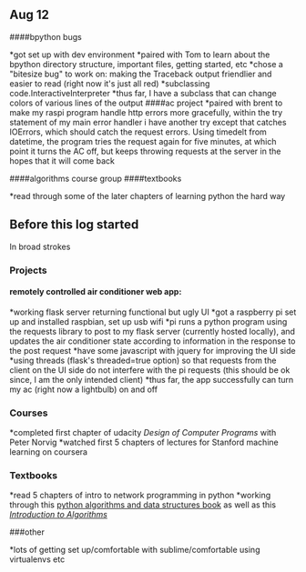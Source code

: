 ## Aug 12
####bpython bugs

*got set up with dev environment
*paired with Tom to learn about the bpython directory structure, important files, getting started, etc
*chose a "bitesize bug" to work on: making the Traceback output friendlier and easier to read (right now it's just all red)
*subclassing code.InteractiveInterpreter 
*thus far, I have a subclass that can change colors of various lines of the output
####ac project
*paired with brent to make my raspi program handle http errors more gracefully, within the try statement of my main error handler i have another try except that catches IOErrors, which should catch the request errors. Using timedelt from datetime, the program tries the request again for five minutes, at which point it turns the AC off, but keeps throwing requests at the server in the hopes that it will come back

####algorithms course group
####textbooks

*read through some of the later chapters of learning python the hard way

## Before this log started
In broad strokes
### Projects
#### remotely controlled air conditioner web app:

*working flask server returning functional but ugly UI
*got a raspberry pi set up and installed raspbian, set up usb wifi
*pi runs a python program using the requests library to post to my flask server (currently hosted locally), and updates the air conditioner state according to information in the response to the post request
*have some javascript with jquery for improving the UI side
*using threads (flask's threaded=true option) so that requests from the client on the UI side do not interfere with the pi requests (this should be ok since, I am the only intended client)
*thus far, the app successfully can turn my ac (right now a lightbulb) on and off

### Courses

*completed first chapter of udacity *Design of Computer Programs* with Peter Norvig
*watched first 5 chapters of lectures for Stanford machine learning on coursera

### Textbooks

*read 5 chapters of intro to network programming in python
*working through this [python algorithms and data structures book](http://interactivepython.org/runestone/static/pythonds/index.html) as well as this [*Introduction to Algorithms*](http://mitpress.mit.edu/books/introduction*algorithms)

###other

*lots of getting set up/comfortable with sublime/comfortable using virtualenvs etc